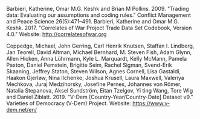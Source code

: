 Barbieri, Katherine, Omar M.G. Keshk and Brian M Pollins. 2009. "Trading data: Evaluating our assumptions and coding rules." Conflict Management and Peace Science 26(5):471–491.
Barbieri, Katherine and Omar M.G. Keshk. 2017. "Correlates of War Project Trade Data Set Codebook, Version 4.0." 
Website: http://correlatesofwar.org

Coppedge, Michael, John Gerring, Carl Henrik Knutsen, Staffan I. Lindberg, Jan Teorell, David Altman, Michael Bernhard, M. Steven Fish, Adam Glynn, Allen Hicken, Anna Lührmann, Kyle L. Marquardt, Kelly McMann, Pamela Paxton, Daniel Pemstein, Brigitte Seim, Rachel Sigman, Svend-Erik Skaaning, Jeffrey Staton, Steven Wilson, Agnes Cornell, Lisa Gastaldi, Haakon Gjerløw, Nina Ilchenko, Joshua Krusell, Laura Maxwell, Valeriya Mechkova, Juraj Medzihorsky, Josefine Pernes, Johannes von Römer, Natalia Stepanova, Aksel Sundström, Eitan Tzelgov, Yi ting Wang, Tore Wig and Daniel Ziblatt. 2019. "V-Dem [Country-Year/Country-Date] Dataset v9." Varieties of Democracy (V-Dem) Project.
Website: https://www.v-dem.net/en/